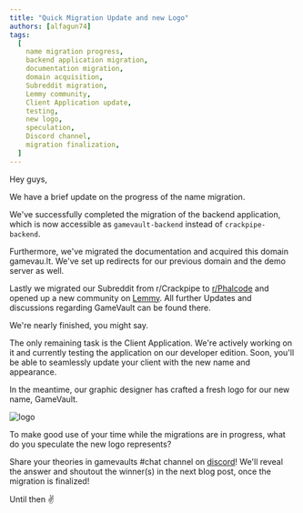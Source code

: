 ```yaml
---
title: "Quick Migration Update and new Logo"
authors: [alfagun74]
tags:
  [
    name migration progress,
    backend application migration,
    documentation migration,
    domain acquisition,
    Subreddit migration,
    Lemmy community,
    Client Application update,
    testing,
    new logo,
    speculation,
    Discord channel,
    migration finalization,
  ]
---
```


Hey guys,

We have a brief update on the progress of the name migration.

We've successfully completed the migration of the backend application, which is now accessible as `gamevault-backend` instead of `crackpipe-backend`.

Furthermore, we've migrated the documentation and acquired this domain gamevau.lt. We've set up redirects for our previous domain and the demo server as well.

Lastly we migrated our Subreddit from r/Crackpipe to [r/Phalcode](https://reddit.com/r/Phalcode) and opened up a new community on [Lemmy](https://lemmy.world/c/phalcode). All further Updates and discussions regarding GameVault can be found there.

We're nearly finished, you might say.

The only remaining task is the Client Application. We're actively working on it and currently testing the application on our developer edition. Soon, you'll be able to seamlessly update your client with the new name and appearance.

In the meantime, our graphic designer has crafted a fresh logo for our new name, GameVault.

![logo](/img/logo-text-and-image-sbs.png)

To make good use of your time while the migrations are in progress, what do you speculate the new logo represents?

Share your theories in gamevaults #chat channel on [discord](https://discord.gg/NEdNen2dSu)! We'll reveal the answer and shoutout the winner(s) in the next blog post, once the migration is finalized!

Until then ✌️
